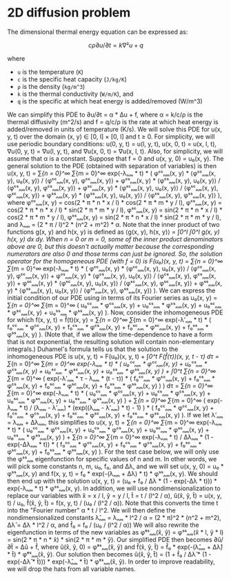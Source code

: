 # 2D diffusion problem

The dimensional thermal energy equation can be expressed as:
```math
c ρ ∂u/∂t = k ∇²u + q
```
where
 - `u` is the temperature (`K`)
 - `c` is the specific heat capacity (`J/kg/K`)
 - `ρ` is the density (`kg/m^3`)
 - `k` is the thermal conductivity (`W/m/K`), and
 - `q` is the specific at which heat energy is added/removed (W/m^3)

We can simplify this PDE to
    ∂u/∂t = α * Δu + f,
where α = k/c/ρ is the thermal diffusivity (m^2/s) and f = q/c/ρ is the rate at
which heat energy is added/removed in units of temperature (K/s).
We will solve this PDE for u(x, y, t) over the domain (x, y) ∈ [0, l] × [0, l]
and t ≥ 0. For simplicity, we will use periodic boundary conditions:
    u(0, y, t) = u(l, y, t),
    u(x, 0, t) = u(x, l, t),
    ∇u(0, y, t) = ∇u(l, y, t), and
    ∇u(x, 0, t) = ∇u(x, l, t).
Also, for simplicity, we will assume that α is a constant.
Suppose that
    f = 0 and
    u(x, y, 0) = u₀(x, y).
The general solution to the PDE (obtained with separation of variables) is then
    u(x, y, t) =
        ∑_{n = 0}^∞ ∑_{m = 0}^∞ exp(-λₙₘ * t) * (
            φᶜᶜₙₘ(x, y) * ⟨φᶜᶜₙₘ(x, y), u₀(x, y)⟩ / ⟨φᶜᶜₙₘ(x, y), φᶜᶜₙₘ(x, y)⟩ +
            φᶜˢₙₘ(x, y) * ⟨φᶜˢₙₘ(x, y), u₀(x, y)⟩ / ⟨φᶜˢₙₘ(x, y), φᶜˢₙₘ(x, y)⟩ +
            φˢᶜₙₘ(x, y) * ⟨φˢᶜₙₘ(x, y), u₀(x, y)⟩ / ⟨φˢᶜₙₘ(x, y), φˢᶜₙₘ(x, y)⟩ +
            φˢˢₙₘ(x, y) * ⟨φˢˢₙₘ(x, y), u₀(x, y)⟩ / ⟨φˢˢₙₘ(x, y), φˢˢₙₘ(x, y)⟩
        ), where
    φᶜᶜₙₘ(x, y) = cos(2 * π * n * x / l) * cos(2 * π * m * y / l),
    φᶜˢₙₘ(x, y) = cos(2 * π * n * x / l) * sin(2 * π * m * y / l),
    φˢᶜₙₘ(x, y) = sin(2 * π * n * x / l) * cos(2 * π * m * y / l),
    φˢˢₙₘ(x, y) = sin(2 * π * n * x / l) * sin(2 * π * m * y / l), and
    λₙₘ = (2 * π / l)^2 * (n^2 + m^2) * α.
Note that the inner product of two functions g(x, y) and h(x, y) is defined as
    ⟨g(x, y), h(x, y)⟩ = ∫_0^l ∫_0^l g(x, y) h(x, y) dx dy.
When n = 0 or m = 0, some of the inner product denominators above are 0, but
this doesn't actually matter because the corresponding numerators are also 0 and
those terms can just be ignored.
So, the solution operator for the homogeneous PDE (with f = 0) is
    F(u₀)(x, y, t) =
        ∑_{n = 0}^∞ ∑_{m = 0}^∞ exp(-λₙₘ * t) * (
            φᶜᶜₙₘ(x, y) * ⟨φᶜᶜₙₘ(x, y), u₀(x, y)⟩ / ⟨φᶜᶜₙₘ(x, y), φᶜᶜₙₘ(x, y)⟩ +
            φᶜˢₙₘ(x, y) * ⟨φᶜˢₙₘ(x, y), u₀(x, y)⟩ / ⟨φᶜˢₙₘ(x, y), φᶜˢₙₘ(x, y)⟩ +
            φˢᶜₙₘ(x, y) * ⟨φˢᶜₙₘ(x, y), u₀(x, y)⟩ / ⟨φˢᶜₙₘ(x, y), φˢᶜₙₘ(x, y)⟩ +
            φˢˢₙₘ(x, y) * ⟨φˢˢₙₘ(x, y), u₀(x, y)⟩ / ⟨φˢˢₙₘ(x, y), φˢˢₙₘ(x, y)⟩
        ).
We can express the initial condition of our PDE using in terms of its Fourier
series as
    u₀(x, y) =
        ∑_{n = 0}^∞ ∑_{m = 0}^∞ (
            u₀ᶜᶜₙₘ * φᶜᶜₙₘ(x, y) +
            u₀ᶜˢₙₘ * φᶜˢₙₘ(x, y) +
            u₀ˢᶜₙₘ * φˢᶜₙₘ(x, y) +
            u₀ˢˢₙₘ * φˢˢₙₘ(x, y)
        ).
Now, consider the inhomogeneous PDE for which
    f(x, y, t) = f̂(t)(x, y) =
        ∑_{n = 0}^∞ ∑_{m = 0}^∞ exp(-λ′ₙₘ * t) * (
            f₀ᶜᶜₙₘ * φᶜᶜₙₘ(x, y) +
            f₀ᶜˢₙₘ * φᶜˢₙₘ(x, y) +
            f₀ˢᶜₙₘ * φˢᶜₙₘ(x, y) +
            f₀ˢˢₙₘ * φˢˢₙₘ(x, y)
        ).
(Note that, if we allow the time-dependence to have a form that is not
exponential, the resulting solution will contain non-elementary integrals.)
Duhamel's formula tells us that the solution to the inhomogeneous PDE is
    u(x, y, t) = F(u₀)(x, y, t) + ∫_0^t F(f̂(τ))(x, y, t - τ) dτ =
        ∑_{n = 0}^∞ ∑_{m = 0}^∞ exp(-λₙₘ * t) * (
            u₀ᶜᶜₙₘ * φᶜᶜₙₘ(x, y) +
            u₀ᶜˢₙₘ * φᶜˢₙₘ(x, y) +
            u₀ˢᶜₙₘ * φˢᶜₙₘ(x, y) +
            u₀ˢˢₙₘ * φˢˢₙₘ(x, y)
        ) +
        ∫_0^t ∑_{n = 0}^∞ ∑_{m = 0}^∞ (
            exp(-λ′ₙₘ * τ - λₙₘ * (t - τ)) * (
                f₀ᶜᶜₙₘ * φᶜᶜₙₘ(x, y) +
                f₀ᶜˢₙₘ * φᶜˢₙₘ(x, y) +
                f₀ˢᶜₙₘ * φˢᶜₙₘ(x, y) +
                f₀ˢˢₙₘ * φˢˢₙₘ(x, y)
            )
        ) dτ =
        ∑_{n = 0}^∞ ∑_{m = 0}^∞ exp(-λₙₘ * t) * (
            u₀ᶜᶜₙₘ * φᶜᶜₙₘ(x, y) +
            u₀ᶜˢₙₘ * φᶜˢₙₘ(x, y) +
            u₀ˢᶜₙₘ * φˢᶜₙₘ(x, y) +
            u₀ˢˢₙₘ * φˢˢₙₘ(x, y)
        ) +
        ∑_{n = 0}^∞ ∑_{m = 0}^∞ (
            exp(-λₙₘ * t) / (λₙₘ - λ′ₙₘ) * (exp((λₙₘ - λ′ₙₘ) * t) - 1)
        ) * (
            f₀ᶜᶜₙₘ * φᶜᶜₙₘ(x, y) +
            f₀ᶜˢₙₘ * φᶜˢₙₘ(x, y) +
            f₀ˢᶜₙₘ * φˢᶜₙₘ(x, y) +
            f₀ˢˢₙₘ * φˢˢₙₘ(x, y)
        ).
If we let λ′ₙₘ = λₙₘ + Δλₙₘ, this simplifies to
    u(x, y, t) =
        ∑_{n = 0}^∞ ∑_{m = 0}^∞ exp(-λₙₘ * t) * (
            u₀ᶜᶜₙₘ * φᶜᶜₙₘ(x, y) +
            u₀ᶜˢₙₘ * φᶜˢₙₘ(x, y) +
            u₀ˢᶜₙₘ * φˢᶜₙₘ(x, y) +
            u₀ˢˢₙₘ * φˢˢₙₘ(x, y)
        ) +
        ∑_{n = 0}^∞ ∑_{m = 0}^∞ exp(-λₙₘ * t) / Δλₙₘ * (1 - exp(-Δλₙₘ * t)) * (
            f₀ᶜᶜₙₘ * φᶜᶜₙₘ(x, y) +
            f₀ᶜˢₙₘ * φᶜˢₙₘ(x, y) +
            f₀ˢᶜₙₘ * φˢᶜₙₘ(x, y) +
            f₀ˢˢₙₘ * φˢˢₙₘ(x, y)
        ).
For the test case below, we will only use the φˢˢₙₘ eigenfunction for specific
values of n and m. In other words, we will pick some constants n, m, u₀, f₀, and
Δλ, and we will set
    u(x, y, 0) = u₀ * φˢˢₙₘ(x, y) and
    f(x, y, t) = f₀ * exp(-(λₙₘ + Δλ) * t) * φˢˢₙₘ(x, y).
We should then end up with the solution
    u(x, y, t) =
        (u₀ + f₀ / Δλ * (1 - exp(-Δλ * t))) * exp(-λₙₘ * t) * φˢˢₙₘ(x, y).
In addition, we will use nondimensionalization to replace our variables with
    x̂ = x / l,
    ŷ = y / l,
    t̂ = t / (l^2 / α),
    û(x̂, ŷ, t̂) = u(x, y, t) / u₀,
    f̂(x̂, ŷ, t̂) = f(x, y, t) / (u₀ / (l^2 / α)).
Note that this converts the time t into the "Fourier number" α * t / l^2.
We will then define the nondimensionalized constants
    λ̂ₙₘ = λₙₘ * l^2 / α = (2 * π)^2 * (n^2 + m^2),
    Δλ̂ = Δλ * l^2 / α, and
    f̂₀ = f₀ / (u₀ / (l^2 / α))
We will also rewrite the eigenfunction in terms of the new variables as
    φ̂ˢˢₙₘ(x̂, ŷ) = φˢˢₙₘ(x̂ * l, ŷ * l) = sin(2 * π * n * x̂) * sin(2 * π * m * ŷ).
Our simplified PDE then becomes
    ∂û/∂t̂ = Δû + f̂, where
    û(x̂, ŷ, 0) = φ̂ˢˢₙₘ(x̂, ŷ) and
    f̂(x̂, ŷ, t̂) = f̂₀ * exp(-(λ̂ₙₘ + Δλ̂) * t̂) * φ̂ˢˢₙₘ(x̂, ŷ).
Our solution then becomes
    û(x̂, ŷ, t̂) =
        (1 + f̂₀ / Δλ̂ * (1 - exp(-Δλ̂ * t̂))) * exp(-λ̂ₙₘ * t̂) * φ̂ˢˢₙₘ(x̂, ŷ).
In order to improve readability, we will drop the hats from all variable names.
```
